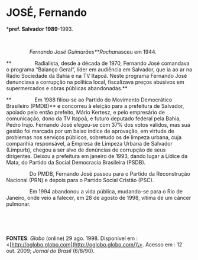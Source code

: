 JOSÉ, Fernando
==============

\***pref. Salvador 1989**-1993.

 

                *Fernando José Guimarães**Rocha*nasceu em 1944.

**                Radialista, desde a década de 1970, Fernando José
comandava o programa “Balanço Geral”, líder em audiência em Salvador,
que ia ao ar na Rádio Sociedade da Bahia e na TV Itapoã. Neste programa
Fernando José denunciava a corrupção na política local, fiscalizava
preços abusivos em supermercados e obras públicas abandonadas.**

**                Em 1988 filiou-se ao Partido do Movimento Democrático
Brasileiro (PMDB)** e concorreu à eleição para a prefeitura de Salvador,
apoiado pelo então prefeito, Mário Kertesz, e pelo empresário de
comunicação, dono da TV Itapoã, e futuro deputado federal pela Bahia,
Pedro Irujo. Fernando José elegeu-se com 37% dos votos válidos, mas sua
gestão foi marcada por um baixo índice de aprovação, em virtude de
problemas nos serviços públicos, sobretudo os de limpeza urbana, cuja
companhia responsável, a Empresa de Limpeza Urbana de Salvador
(Limpurb), chegou a ser alvo de denúncias de corrupção de seus
dirigentes. Deixou a prefeitura em janeiro de 1993, dando lugar a Lídice
da Mata, do Partido da Social Democracia Brasileira (PSDB).

                Do PMDB, Fernando José passou para o Partido da
Reconstrução Nacional (PRN) e depois para o Partido Social Cristão
(PSC).

                Em 1994 abandonou a vida pública, mudando-se para o Rio
de Janeiro, onde veio a falecer, em 28 de agosto de 1998, vítima de um
câncer pulmonar.

 

 

**FONTES**: *Globo* (online) 29 ago. 1998. Disponível em :
\<[http://oglobo.globo.com](http://oglobo.globo.com/)\>. Acesso em : 12
out. 2009; *Jornal do Brasil* (6/8/90).

 
